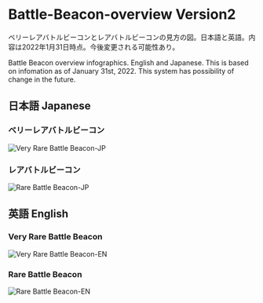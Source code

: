 # Battle-Beacon-overview Version2

ベリーレアバトルビーコンとレアバトルビーコンの見方の図。日本語と英語。内容は2022年1月31日時点。今後変更される可能性あり。

Battle Beacon overview infographics. English and Japanese. This is based on infomation as of January 31st, 2022. This system has possibility of change in the future.

## 日本語 Japanese

### ベリーレアバトルビーコン

![Very Rare Battle Beacon-JP](https://user-images.githubusercontent.com/20723919/151823475-de055bc6-f96c-4e34-985a-a7712c1e0416.png)

### レアバトルビーコン

![Rare Battle Beacon-JP](https://user-images.githubusercontent.com/20723919/151823562-c9a2b8b9-5443-47ba-9356-90595c5d2bc4.png)

## 英語 English

### Very Rare Battle Beacon

![Very Rare Battle Beacon-EN](https://user-images.githubusercontent.com/20723919/151823495-2e7e31e4-a8bf-44ba-9a28-0166b004120a.png)

### Rare Battle Beacon

![Rare Battle Beacon-EN](https://user-images.githubusercontent.com/20723919/151823534-bee9871f-6728-47f9-85a7-92d70c8dcba3.png)
